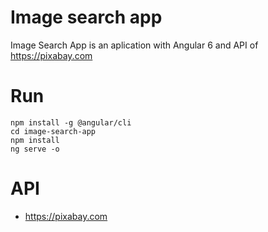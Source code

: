 # Image search app

Image Search App is an aplication with Angular 6 and API of https://pixabay.com


# Run

```node
npm install -g @angular/cli
cd image-search-app
npm install
ng serve -o
```

# API

- https://pixabay.com